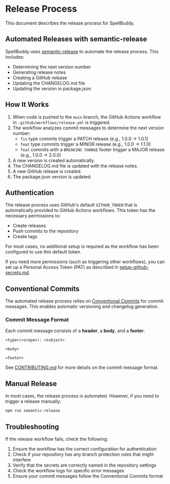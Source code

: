 # Release Process

This document describes the release process for SpellBuddy.

## Automated Releases with semantic-release

SpellBuddy uses [semantic-release](https://github.com/semantic-release/semantic-release) to automate the release process. This includes:

- Determining the next version number
- Generating release notes
- Creating a GitHub release
- Updating the CHANGELOG.md file
- Updating the version in package.json

## How It Works

1. When code is pushed to the `main` branch, the GitHub Actions workflow in `.github/workflows/release.yml` is triggered.
2. The workflow analyzes commit messages to determine the next version number:
   - `fix` type commits trigger a PATCH release (e.g., 1.0.0 → 1.0.1)
   - `feat` type commits trigger a MINOR release (e.g., 1.0.0 → 1.1.0)
   - `feat` commits with a `BREAKING CHANGE` footer trigger a MAJOR release (e.g., 1.0.0 → 2.0.0)
3. A new version is created automatically.
4. The CHANGELOG.md file is updated with the release notes.
5. A new GitHub release is created.
6. The package.json version is updated.

## Authentication

The release process uses GitHub's default `GITHUB_TOKEN` that is automatically provided to GitHub Actions workflows. This token has the necessary permissions to:

- Create releases
- Push commits to the repository
- Create tags

For most cases, no additional setup is required as the workflow has been configured to use this default token.

If you need more permissions (such as triggering other workflows), you can set up a Personal Access Token (PAT) as described in [setup-github-secrets.md](setup-github-secrets.md).

## Conventional Commits

The automated release process relies on [Conventional Commits](https://www.conventionalcommits.org/) for commit messages. This enables automatic versioning and changelog generation.

### Commit Message Format

Each commit message consists of a **header**, a **body**, and a **footer**:

```
<type>(<scope>): <subject>

<body>

<footer>
```

See [CONTRIBUTING.md](CONTRIBUTING.md) for more details on the commit message format.

## Manual Release

In most cases, the release process is automated. However, if you need to trigger a release manually:

```bash
npm run semantic-release
```

## Troubleshooting

If the release workflow fails, check the following:

1. Ensure the workflow has the correct configuration for authentication
2. Check if your repository has any branch protection rules that might interfere
3. Verify that the secrets are correctly named in the repository settings
4. Check the workflow logs for specific error messages
5. Ensure your commit messages follow the Conventional Commits format 